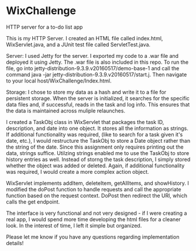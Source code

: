 # WixChallenge
HTTP server for a to-do list app

This is my HTTP Server.
I created an HTML file called index.html, WixServlet.java, and a JUnit test file called ServletTest.java.

Server: I used Jetty for the server. I exported my code to a .war file and deployed it using Jetty. The .war file is also included in this repo. To run the file, go into jetty-distribution-9.3.9.v20160517/demo-base-1 and call the command java -jar jetty-distribution-9.3.9.v20160517/start.j. Then navigate to your local host/WixChallenge/Index.html.


Storage: I chose to store my data as a hash and write it to a file for persistent storage. When the server is initialized, it searches for the specific data files and, if successful, reads in the task and log info. This ensures that the data is maintained across muliple relaunches.

I created a TaskObj class in WixServlet that packages the task ID, description, and date into one object. It stores all the information as strings. If additional functionality was required, (like to search for a task given it's date, etc.), I would restructure the TaskObj to store a Date object rather than the string of the date. Since this assignment only requires printing out the data, strings suffice. Utilzing strings enabled me to use the TaskObj to store history entries as well. Instead of storng the task description, I simply stored whether the object was added or deleted. Again, if additional functionality was required, I would create a more complex action object.

WixServlet implements addItem, deleteItem, getAllItems, and showHistory. I modified the doPost function to handle requests and call the appropriate function based on the request context. DoPost then redirect the URl, which calls the get endpoint. 

The interface is very functional and not very designed - if I were creating a real app, I would spend more time developing the html files for a cleaner look. In the interest of time, I left it simple but organized. 

Please let me know if you have any questions regarding implementation details!
